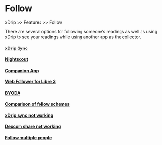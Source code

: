 # Follow
[xDrip](../README.md) >> [Features](./Features_page) >> Follow  
  
There are several options for following someone’s readings as well as using xDrip to see your readings while using another app as the collector.  
    
#### [xDrip Sync](./xDripSync.md)
#### [Nightscout](./Nightscout_page.md)
#### [Companion App](./Follow/CompanionApp.md)
#### [Web Follower for Libre 3](./Libre3_Follow.md)
#### [BYODA](./DexcomAppxDrip.md)
  
#### [Comparison of follow schemes](./How-to-follow.md)
  
#### [xDrip sync not working](./xDrip-Sync-not-working.md)
#### [Dexcom share not working](./Dexcom-share-delta-format-change.md)
#### [Follow multiple people](./Variants.md)
